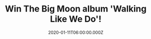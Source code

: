 ---
campaign-uuid: "c-cae75d8c-1f81-4800-830e-56f7a15db713"
type: "Competition"
category: "Music"
date: "2020-01-11T06:00:00.000Z"
end-date: "2020-03-11T23:59:00.000Z"
disable-form: false
is_promoted: true
has_entry_page: true
title: "Win The Big Moon album 'Walking Like We Do'!"
competition-description: "<p>We have on our hands the album of The British post-punk\
  \ group The Big Moon: 'Walking Like We Do'! An amazing album we are pretty sure\
  \ you won't want to miss. 'Barcelona', 'Waves', 'Dog Eat Dog'... are some of their\
  \ amazing tunes you will find in their album.</p>\n<p>Want it? Click below for a\
  \ chance to win it now.</p>\n"
hero-header: "Win The Big Moon album 'Walking Like We Do'!"
terms-confirmation: "N/A"
banner-img: "https://assets.expresslyapp.com/asset-0db044f3-2aa3-4a2e-8821-57a563d8fc51.jpg"
logo-left-href: "aaa.nme.com"
logo-left-image: "https://assets.expresslyapp.com/asset-b4fc4dd7-252e-4ad9-bd79-f921da7066d8.jpg"
logo-left-title: "NME AAA"
bg-image-hero: "https://assets.expresslyapp.com/asset-d6f7306a-6aca-4bbc-8c38-1e8e5bfb7927.jpg"
bg-image-first: "https://assets.expresslyapp.com/asset-f1ec432b-aad5-47ce-9e71-a547c4ad504c.jpg"
section1-content: "<p>The British post-punk group arrived like a breath of fresh air\
  \ with their Mercury Prize-nominated debut album, 'Love in the 4th Dimension' back\
  \ in April 2017. Fronted by Juliette Jackson, The Big Moon unleashed song after\
  \ song fizzing with melody and charm. This, their second album, was recorded in\
  \ Atlanta alongside GRAMMY-winning US Producer Ben H. Allen III (M.I.A./Deerhunter/Bombay\
  \ Bicycle Club).</p>\n<p>Click below and it could be yours!</p>\n"
entry-title: "Win The Big Moon album 'Walking Like We Do'!"
entry-content: "<p>Enter the draw to win The Big Moon album 'Walking Like We Do' by\
  \ completing the form below before 23:59 on the 11th of March 2019.</p>\n"
has-winner: false
prize-description: "The Big Moon album 'Walking Like We Do'!"
special-conditions: "Multiple entries are allowed up to one every day."
country-restrictions:
- "GB"
---